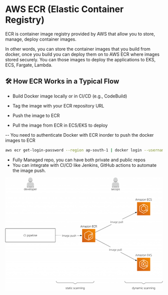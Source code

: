 # AWS ECR (Elastic Container Registry)

ECR is container image registry provided by AWS that allow you to store, manage, deploy container images.

In other words, you can store the container images that you build from docker, once you build you can deploy them on to AWS ECR where images stored securely. You can those images to deploy the applications to EKS, ECS, Fargate, Lambda. 

## 🛠️ How ECR Works in a Typical Flow
- Build Docker image locally or in CI/CD (e.g., CodeBuild)

- Tag the image with your ECR repository URL

- Push the image to ECR

- Pull the image from ECR in ECS/EKS to deploy

-- You need to authenticate Docker with ECR inorder to push the docker images to ECR

```bash
aws ecr get-login-password --region ap-south-1 | docker login --username AWS --password-stdin <account>.dkr.ecr.ap-south-1.amazonaws.com
```
- Fully Managed repo, you can have both private and public repos
- You can integrate with CI/CD like Jenkins, GitHub actions to automate the image push.

![ECR-Diagram](images/ECR.png)
